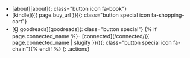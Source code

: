 - [about][about]{: class="button icon fa-book"}
- [kindle]({{ page.buy_url }}){: class="button special icon fa-shopping-cart"}
- [<span style="font-family:sans-serif;font-size:1.4em;font-weight:normal;text-transform:lowercase;">g</span> goodreads][goodreads]{: class="button special"}
{% if page.connected_name %}- [connected](/connected/{{ page.connected_name | slugify }}/){: class="button special icon fa-chain"}{% endif %}
{: .actions}